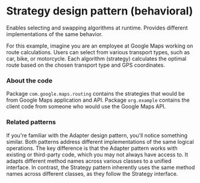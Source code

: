 # Strategy design pattern (behavioral)

Enables selecting and swapping algorithms at runtime. Provides different implementations of the same behavior.

For this example, imagine you are an employee at Google Maps working on route calculations. Users can select from various transport types, such as car, bike, or motorcycle. Each algorithm (strategy) calculates the optimal route based on the chosen transport type and GPS coordinates. 

### About the code

Package `com.google.maps.routing` contains the strategies that would be from Google Maps application and API. Package `org.example` contains the client code from someone who would use the Google Maps API.

### Related patterns

If you're familiar with the Adapter design pattern, you'll notice something similar. Both patterns address different implementations of the same logical operations. The key difference is that the Adapter pattern works with existing or third-party code, which you may not always have access to. It adapts different method names across various classes to a unified interface. In contrast, the Strategy pattern inherently uses the same method names across different classes, as they follow the Strategy interface.
